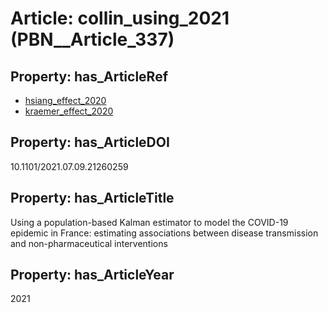 # Article: __collin_using_2021__ (PBN__Article_337)

## Property: has_ArticleRef

* [hsiang_effect_2020](../Article/PBN__Article_103)
* [kraemer_effect_2020](../Article/PBN__Article_248)

## Property: has_ArticleDOI

10.1101/2021.07.09.21260259

## Property: has_ArticleTitle

Using a population-based Kalman estimator to model the COVID-19 epidemic in France: estimating associations between disease transmission and non-pharmaceutical interventions

## Property: has_ArticleYear

2021

